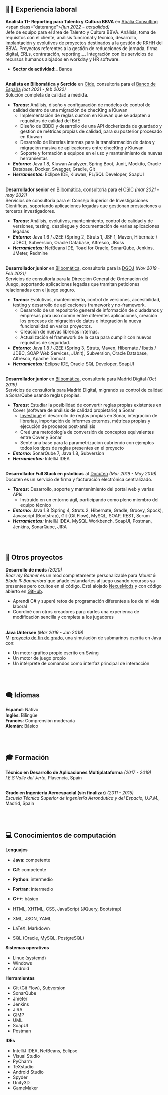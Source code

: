 ## 👨‍💼 Experiencia laboral

**Analista TI- Reporting para Talento y Cultura BBVA** en [Abalia Consulting]([[https://www.mtp.es/](https://www.abalia.com/)) <span class="daterange">_(jun 2022 - actualidad)_</span> <br>
Jefe de equipo para el área de Talento y Cultura BBVA.
Análisis, toma de requisitos con el cliente, análisis funcional y técnico, desarrollo, implantación y evolutivos de proyectos destinados a la gestión de RRHH del BBVA.
Proyectos referentes a la gestión de reducciones de jornada, firma digital, ERLs, contratación, reporting,…
Integración con los servicios de recursos humanos alojados en workday y HR software.
  - **Sector de actividad:_** Banca
<br><br> 

**Analista en Bilbomática y Sercide** en [Cide](http://www.cide.net/), consultoría para el [Banco de España](https://www.bde.es/bde/es/) <span class="daterange">_(oct 2021 - feb 2022)_</span> <br>
Solución completa de calidad a medida.
  - **_Tareas:_** Análisis, diseño y configuración de modelos de control de calidad dentro de una migración de checKing a Kiuwan
    - Implementación de reglas custom en Kiuwan que se adapten a requisitos de calidad del BdE
    - Diseño de BBDD y desarrollo de una API dockerizada de guardado y gestión de métricas propias de calidad, para su posterior procesado en Kiuwan
    - Desarrollo de librerías internas para la transformación de datos y migración masiva de aplicaciones entre checKing y Kiuwan
    - Soporte y formación a equipos en el uso y mantenimiento de nuevas herramientas
  - **_Entorno:_** Java 1.8, Kiuwan Analyzer, Spring Boot, Junit, Mockito, Oracle Database, Docker, Swagger, Gradle, Git
  - **_Herramientas:_** Eclipse IDE, Kiuwan, PL/SQL Developer, SoapUI
<br><br> 

**Desarrollador senior** en [Bilbomática](https://www.bilbomatica.es/), consultoría para el [CSIC](https://www.csic.es/) <span class="daterange">_(mar 2021 - may 2021)_</span> <br>
Servicios de consultoría para el Consejo Superior de Investigaciones Científicas, soportando aplicaciones legadas que gestionan prestaciones a terceros investigadores.
  - **_Tareas:_** Análisis, evolutivos, mantenimiento, control de calidad y de versiones, testing, despliegue y documentación de varias aplicaciones legadas
  - **_Entorno:_** Java 1.6 / J2EE (Spring 2, Struts 1, JSF 1, Maven, Hibernate / JDBC), Subversion, Oracle Database, Alfresco, JBoss
  - **_Herramientas:_** NetBeans IDE, Toad for Oracle, SonarQube, Jenkins, JMeter, Redmine
<br><br>    

**Desarrollador junior** en [Bilbomática](https://www.bilbomatica.es/), consultoría para la [DGOJ](https://www.ordenacionjuego.es/) <span class="daterange">_(Nov 2019 - Feb 2021)_</span> <br>
Servicios de consultoría para la Dirección General de Ordenación del Juego, soportando aplicaciones legadas que tramitan peticiones relacionadas con el juego seguro.
  - **_Tareas:_** Evolutivos, mantenimiento, control de versiones, accesibilidad, testing y desarrollo de aplicaciones framework y no-framework.
    - Desarrollo de un repositorio general de información de ciudadanos y empresas para uso común entre diferentes aplicaciones, creación los procesos de migración de datos e integración la nueva funcionalidad en varios proyectos.
    - Creación de nuevas librerías internas.
    - Actualización el framework de la casa para cumplir con nuevos requisitos de seguridad.
  - **_Entorno:_** Java 1.8 / J2EE (Spring 3, Struts, Maven, Hibernate / Ibatis / JDBC, SOAP Web Services, JUnit), Subversion, Oracle Database, Alfresco, Apache Tomcat
  - **_Herramientas:_** Eclipse IDE, Oracle SQL Developer, SoapUI
<br><br>

**Desarrollador junior** en [Bilbomática](https://www.bilbomatica.es/), consultoría para Madrid Digital <span class="daterange">_(Oct 2019)_</span> <br>
Servicios de consultoría para Madrid Digital, migrando su control de calidad a SonarQube usando reglas propias.
  - **_Tareas:_** Estudiar la posibilidad de convertir reglas propias existentes en Cover (software de análisis de calidad propietario) a Sonar
    - [Investigué](https://github.com/sebaslavigne/sonar-klingon-plugin) el desarrollo de reglas propias en Sonar, integración de librerías, importación de informes externos, métricas propias y ejecución de procesos post-análisis
    - Creé una metodología de conversión de conceptos equivalentes entre Cover y Sonar
    - Senté una base para la parametrización cubriendo con ejemplos todos los tipos de reglas presentes en el proyecto
  - **_Entorno:_** SonarQube 7, Java 1.8, Subversion
  - **_Herramientas:_** IntelliJ IDEA
<br><br>

**Desarrollador Full Stack en prácticas** at [Docuten](https://docuten.com) <span class="daterange">_(Mar 2019 - May 2019)_</span> <br>
Docuten es un servicio de firma y facturación electrónica centralizado.
  - **_Tareas:_** Desarrollo, soporte y mantenimiento del portal web y varias APIs
    - Instruido en un entorno ágil, participando como pleno miembro del equipo técnico
  - **_Entorno:_** Java 1.8 (Spring 4, Struts 2, Hibernate, Gradle, Groovy, Spock), Javascript (Bootstrap), Git (Git Flow), MySQL, SOAP, REST, Scrum
  - **_Herramientas:_** IntelliJ IDEA, MySQL Workbench, SoapUI, Postman, Jenkins, SonarQube, JIRA

<br><br>

## 🔧 Otros proyectos

**Desarrollo de mods** <span class="daterange">_(2020)_</span> <br>
_Bear my Banner_ es un mod completamente personalizable para _Mount & Blade II: Bannerlord_ que añade estandartes al juego usando recursos ya presentes pero ocultos en el código. Está alojado [NexusMods](https://github.com/sebaslavigne/BearMyBanner) y con código abierto en [GitHub](https://www.nexusmods.com/mountandblade2bannerlord/mods/432?tab=description).
  - Aprendí C# y superé retos de programación diferentes a los de mi vida laboral
  - Coordiné con otros creadores para darles una experienca de modificación sencilla y completa a los jugadores
<br><br>

**Java Untersee** <span class="daterange">_(Mar 2019 - Jun 2019)_</span> <br>
Mi [proyecto de fin de grado](https://github.com/sebaslavigne/java-untersee), una simulación de submarinos escrita en Java con:
  - Un motor gráfico propio escrito en Swing
  - Un motor de juego propio
  - Un intérprete de comandos como interfaz principal de interacción

<br><br>

## 🗨️ Idiomas

**Español**: Nativo<br>
**Inglés**: Bilingüe <br>
**Francés**: Comprensión moderada <br>
**Alemán**: Básico

<br><br>

## 🎓 Formación

**Técnico en Desarrollo de Aplicaciones Multiplataforma** <span class="daterange">_(2017 - 2019)_</span> <br>
*I.E.S Valle del Jerte*, Plasencia, Spain
<br><br>
  
**Grado en Ingeniería Aeroespacial (sin finalizar)** <span class="daterange">_(2011 - 2015)_</span> <br>
*Escuela Técnica Superior de Ingeniería Aeronáutica y del Espacio, U.P.M.*, Madrid, Spain

<br><br>

## 💻 Conocimientos de computación

**Lenguajes**
* **Java**: competente
* **C#**: competente
* **Python**: intermedio
* **Fortran**: intermedio
* **C++**: básico

* HTML, XHTML, CSS, JavaScript (JQuery, Bootstrap)
* XML, JSON, YAML
* LaTeX, Markdown
* SQL (Oracle, MySQL, PostgreSQL)

**Sistemas operativos**
* Linux (systemd)
* Windows
* Android

**Herramientas**
* Git (Git Flow), Subversion
* SonarQube
* Jmeter
* Jenkins
* JIRA
* GIMP
* UML
* SoapUI
* Postman
 
**IDEs**
* IntelliJ IDEA, NetBeans, Eclipse
* Visual Studio
* PyCharm
* TeXstudio
* Android Studio
* Spyder
* Unity3D
* GameMaker
